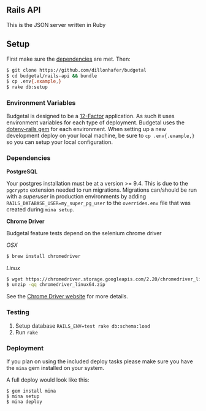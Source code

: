 Rails API
--------

This is the JSON server written in Ruby

Setup
-----

First make sure the [dependencies](#dependencies) are met. Then:

```bash
$ git clone https://github.com/dillonhafer/budgetal
$ cd budgetal/rails-api && bundle
$ cp .env{.example,}
$ rake db:setup
```

### Environment Variables

Budgetal is designed to be a [12-Factor](http://12factor.net/) application. As such it uses environment variables for each type of deployment. Budgetal uses the [dotenv-rails gem](https://github.com/bkeepers/dotenv) for each environment. When setting up a new development deploy on your local machine, be sure to `cp .env{.example,}` so you can setup your local configuration.

### Dependencies

**PostgreSQL**

Your postgres installation must be at a version >= 9.4. This is due to the `pgcrypto` extension needed to run migrations.
Migrations can/should be run with a *superuser* in production environments by adding `RAILS_DATABASE_USER=my_super_pg_user`
to the `overrides.env` file that was created during `mina setup`.

**Chrome Driver**

Budgetal feature tests depend on the selenium chrome driver

*OSX*

```bash
$ brew install chromedriver
```

*Linux*

```bash
$ wget https://chromedriver.storage.googleapis.com/2.20/chromedriver_linux64.zip
$ unzip -qq chromedriver_linux64.zip
```

See the [Chrome Driver website](https://sites.google.com/a/chromium.org/chromedriver/) for more details.

### Testing

1. Setup database `RAILS_ENV=test rake db:schema:load`
2. Run `rake`

### Deployment

If you plan on using the included deploy tasks please make sure you have the `mina` gem installed on your system.

A full deploy would look like this:

```
$ gem install mina
$ mina setup
$ mina deploy
```
